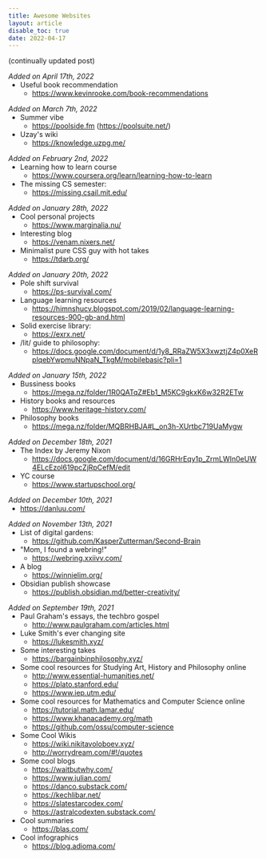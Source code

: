 ```yaml
---
title: Awesome Websites
layout: article
disable_toc: true
date: 2022-04-17
---
```


<style>
	ul {
		padding-top: 0;
		margin-top: 0;
	}	p {
		margin-bottom: 0;
	}
</style>


(continually updated post)

*Added on April 17th, 2022*
- Useful book recommendation
	- https://www.kevinrooke.com/book-recommendations

*Added on March 7th, 2022*
- Summer vibe
	- https://poolside.fm (https://poolsuite.net/)
- Uzay's wiki
	- https://knowledge.uzpg.me/

*Added on February 2nd, 2022*  
- Learning how to learn course  
	- https://www.coursera.org/learn/learning-how-to-learn  
- The missing CS semester:  
	- https://missing.csail.mit.edu/ 

*Added on January 28th, 2022*  
- Cool personal projects
	- https://www.marginalia.nu/  
- Interesting blog  
	- https://venam.nixers.net/  
- Minimalist pure CSS guy with hot takes  
	- https://tdarb.org/  

*Added on January 20th, 2022*  
- Pole shift survival
	- https://ps-survival.com/  
- Language learning resources
	- https://himnshucv.blogspot.com/2019/02/language-learning-resources-900-gb-and.html  
- Solid exercise library:
	- https://exrx.net/  
- /lit/ guide to philosophy:
	- https://docs.google.com/document/d/1y8_RRaZW5X3xwztjZ4p0XeRplqebYwpmuNNpaN_TkgM/mobilebasic?pli=1    

*Added on January 15th, 2022*  
  - Bussiness books
	  - https://mega.nz/folder/1R0QATqZ#Eb1_M5KC9gkxK6w32R2ETw  
  - History books and resources
	  - https://www.heritage-history.com/  
  - Philosophy books
	  - https://mega.nz/folder/MQBRHBJA#L_on3h-XUrtbc719UaMygw  

*Added on December 18th, 2021*  
- The Index by Jeremy Nixon  
	- https://docs.google.com/document/d/16GRHrEqy1p_ZrmLWIn0eUW4ELcEzol619pcZjRpCefM/edit 
- YC course
	- https://www.startupschool.org/  

*Added on December 10th, 2021*  
  - https://danluu.com/  

*Added on November 13th, 2021*
- List of digital gardens:
	- https://github.com/KasperZutterman/Second-Brain  
-  "Mom, I found a webring!"
	-  https://webring.xxiivv.com/  
- A blog
	- https://winnielim.org/  
- Obsidian publish showcase
	- https://publish.obsidian.md/better-creativity/  

*Added on September 19th, 2021*  
- Paul Graham's essays, the techbro gospel
	- http://www.paulgraham.com/articles.html	
- Luke Smith's ever changing site
	- https://lukesmith.xyz/  
- Some interesting takes
	- https://bargainbinphilosophy.xyz/  
- Some cool resources for Studying Art, History and Philosophy online  
	- http://www.essential-humanities.net/  
	- https://plato.stanford.edu/  
	- https://www.iep.utm.edu/  
- Some cool resources for Mathematics and Computer Science online  
	- https://tutorial.math.lamar.edu/  
	- https://www.khanacademy.org/math  
	- https://github.com/ossu/computer-science  
- Some Cool Wikis  
	- https://wiki.nikitavoloboev.xyz/  
	- http://worrydream.com/#!/quotes  
- Some cool blogs  
	- https://waitbutwhy.com/  
	- https://www.julian.com/  
	- https://danco.substack.com/  
	- https://kechlibar.net/  
	- https://slatestarcodex.com/  
	- https://astralcodexten.substack.com/  
- Cool summaries  
	- https://blas.com/  
- Cool infographics  
	- https://blog.adioma.com/  
